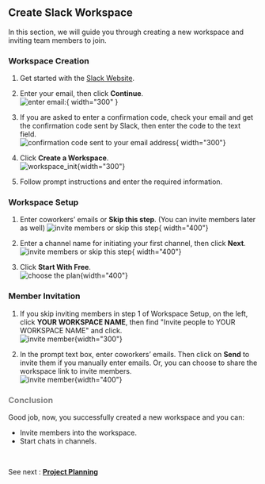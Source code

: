 <br>

## Create Slack Workspace

In this section, we will guide you through creating a new workspace and inviting team members to join.

### Workspace Creation

1. Get started with the [Slack Website](https://slack.com/get-started#/createnew).

2. Enter your email, then click **Continue**.  
    ![enter email:](.\images\enter_email.jpg){ width="300" }

3. If you are asked to enter a confirmation code, check your email and get the confirmation code sent by Slack, then enter the code to the text field.  
    ![confirmation code sent to your email address](.\images\confirmation_code.jpg){ width="300"}

4. Click **Create a Workspace**.  
    ![workspace_init](./images/workspace_init.png){width="300"}

5. Follow prompt instructions and enter the required information.

### Workspace Setup  

1. Enter coworkers’ emails or **Skip this step**. (You can invite members later as well)
    ![invite members or skip this step](.\images\invite_member_init.jpg){ width="400"}

2. Enter a channel name for initiating your first channel, then click **Next**.
    ![invite members or skip this step](.\images\init_channel.jpg){ width="400"}  

3. Click **Start With Free**.  
    ![choose the plan](.\images\choose_plan.jpg){width="400"}

### Member Invitation

1. If you skip inviting members in step 1 of Workspace Setup, on the left, click **YOUR WORKSPACE NAME**, then find "Invite people to YOUR WORKSPACE NAME" and click.  
    ![invite member](./images/invite_member.png){width="300"}

2. In the prompt text box, enter coworkers’ emails. Then click on **Send** to invite them if you manually enter emails. Or, you can choose to share the workspace link to invite members.  
    ![invite member](.\images\invite_member.jpg){width="400"}  

### <span style="color:grey"> Conclusion </span>

Good job, now, you successfully created a new workspace and you can:

* Invite members into the workspace.  
* Start chats in channels.  

<br>

See next : **[Project Planning](project_planning.md)**
